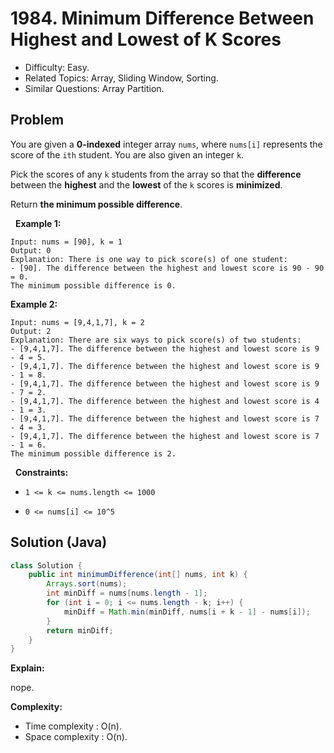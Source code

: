 # 1984. Minimum Difference Between Highest and Lowest of K Scores

- Difficulty: Easy.
- Related Topics: Array, Sliding Window, Sorting.
- Similar Questions: Array Partition.

## Problem

You are given a **0-indexed** integer array ```nums```, where ```nums[i]``` represents the score of the ```ith``` student. You are also given an integer ```k```.

Pick the scores of any ```k``` students from the array so that the **difference** between the **highest** and the **lowest** of the ```k``` scores is **minimized**.

Return **the **minimum** possible difference**.

 
**Example 1:**

```
Input: nums = [90], k = 1
Output: 0
Explanation: There is one way to pick score(s) of one student:
- [90]. The difference between the highest and lowest score is 90 - 90 = 0.
The minimum possible difference is 0.
```

**Example 2:**

```
Input: nums = [9,4,1,7], k = 2
Output: 2
Explanation: There are six ways to pick score(s) of two students:
- [9,4,1,7]. The difference between the highest and lowest score is 9 - 4 = 5.
- [9,4,1,7]. The difference between the highest and lowest score is 9 - 1 = 8.
- [9,4,1,7]. The difference between the highest and lowest score is 9 - 7 = 2.
- [9,4,1,7]. The difference between the highest and lowest score is 4 - 1 = 3.
- [9,4,1,7]. The difference between the highest and lowest score is 7 - 4 = 3.
- [9,4,1,7]. The difference between the highest and lowest score is 7 - 1 = 6.
The minimum possible difference is 2.
```

 
**Constraints:**


	
- ```1 <= k <= nums.length <= 1000```
	
- ```0 <= nums[i] <= 10^5```



## Solution (Java)

```java
class Solution {
    public int minimumDifference(int[] nums, int k) {
        Arrays.sort(nums);
        int minDiff = nums[nums.length - 1];
        for (int i = 0; i <= nums.length - k; i++) {
            minDiff = Math.min(minDiff, nums[i + k - 1] - nums[i]);
        }
        return minDiff;
    }
}
```

**Explain:**

nope.

**Complexity:**

* Time complexity : O(n).
* Space complexity : O(n).
